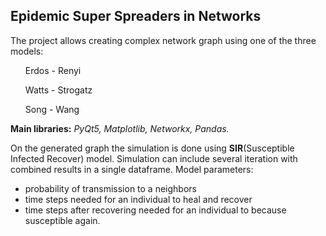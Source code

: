 ## Epidemic Super Spreaders in Networks

The project allows creating complex network graph using one of the three models:
<ul>
<p>Erdos - Renyi </p>
<p>Watts - Strogatz</p>
<p>Song - Wang</p>
</ul>

<b>Main libraries:</b> <i>PyQt5, Matplotlib, Networkx, Pandas.</i>

On the generated graph the simulation is done using <b>SIR</b>(Susceptible Infected Recover) model.
Simulation can include several iteration with combined results in a single dataframe.
Model parameters:
<ul>
<li>probability of transmission to a neighbors
<li>time steps needed for an individual to heal and recover</li>
<li>time steps after recovering needed for an individual to because susceptible again.</li>
</ul>